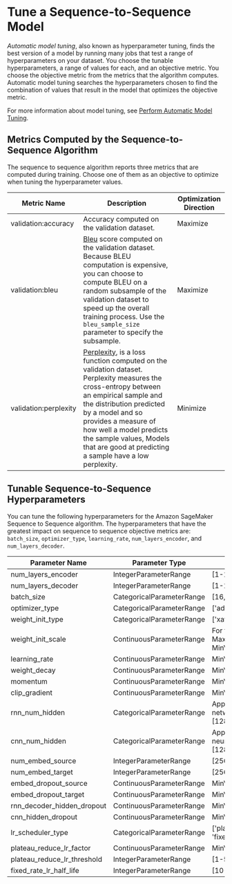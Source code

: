 # Tune a Sequence\-to\-Sequence Model<a name="seq-2-seq-tuning"></a>

*Automatic model tuning*, also known as hyperparameter tuning, finds the best version of a model by running many jobs that test a range of hyperparameters on your dataset\. You choose the tunable hyperparameters, a range of values for each, and an objective metric\. You choose the objective metric from the metrics that the algorithm computes\. Automatic model tuning searches the hyperparameters chosen to find the combination of values that result in the model that optimizes the objective metric\.

For more information about model tuning, see [Perform Automatic Model Tuning](automatic-model-tuning.md)\.

## Metrics Computed by the Sequence\-to\-Sequence Algorithm<a name="seq-2-seq-metrics"></a>

The sequence to sequence algorithm reports three metrics that are computed during training\. Choose one of them as an objective to optimize when tuning the hyperparameter values\.


| Metric Name | Description | Optimization Direction | 
| --- | --- | --- | 
| validation:accuracy |  Accuracy computed on the validation dataset\.  |  Maximize  | 
| validation:bleu |  [Bleu﻿](https://en.wikipedia.org/wiki/BLEU) score computed on the validation dataset\. Because BLEU computation is expensive, you can choose to compute BLEU on a random subsample of the validation dataset to speed up the overall training process\. Use the `bleu_sample_size` parameter to specify the subsample\.  |  Maximize  | 
| validation:perplexity |  [Perplexity](https://en.wikipedia.org/wiki/Perplexity), is a loss function computed on the validation dataset\. Perplexity measures the cross\-entropy between an empirical sample and the distribution predicted by a model and so provides a measure of how well a model predicts the sample values, Models that are good at predicting a sample have a low perplexity\.  |  Minimize  | 

## Tunable Sequence\-to\-Sequence Hyperparameters<a name="seq-2-seq-tunable-hyperparameters"></a>

You can tune the following hyperparameters for the Amazon SageMaker Sequence to Sequence algorithm\. The hyperparameters that have the greatest impact on sequence to sequence objective metrics are: `batch_size`, `optimizer_type`, `learning_rate`, `num_layers_encoder`, and `num_layers_decoder`\.


| Parameter Name | Parameter Type | Recommended Ranges | 
| --- | --- | --- | 
| num\_layers\_encoder |  IntegerParameterRange  |  \[1\-10\]  | 
| num\_layers\_decoder |  IntegerParameterRange  |  \[1\-10\]  | 
| batch\_size |  CategoricalParameterRange  |  \[16,32,64,128,256,512,1024,2048\]  | 
| optimizer\_type |  CategoricalParameterRange  |  \['adam', 'sgd', 'rmsprop'\]  | 
| weight\_init\_type |  CategoricalParameterRange  |  \['xavier', 'uniform'\]  | 
| weight\_init\_scale |  ContinuousParameterRange  |  For the xavier type: MinValue: 2\.0, MaxValue: 3\.0 For the uniform type: MinValue: \-1\.0, MaxValue: 1\.0  | 
| learning\_rate |  ContinuousParameterRange  |  MinValue: 0\.00005, MaxValue: 0\.2  | 
| weight\_decay |  ContinuousParameterRange  |  MinValue: 0\.0, MaxValue: 0\.1  | 
| momentum |  ContinuousParameterRange  |  MinValue: 0\.5, MaxValue: 0\.9  | 
| clip\_gradient |  ContinuousParameterRange  |  MinValue: 1\.0, MaxValue: 5\.0  | 
| rnn\_num\_hidden |  CategoricalParameterRange  |  Applicable only to recurrent neural networks \(RNNs\)\. \[128,256,512,1024,2048\]   | 
| cnn\_num\_hidden |  CategoricalParameterRange  |  Applicable only to convolutional neural networks \(CNNs\)\. \[128,256,512,1024,2048\]   | 
| num\_embed\_source |  IntegerParameterRange  |  \[256\-512\]  | 
| num\_embed\_target |  IntegerParameterRange  |  \[256\-512\]  | 
| embed\_dropout\_source |  ContinuousParameterRange  |  MinValue: 0\.0, MaxValue: 0\.5  | 
| embed\_dropout\_target |  ContinuousParameterRange  |  MinValue: 0\.0, MaxValue: 0\.5  | 
| rnn\_decoder\_hidden\_dropout |  ContinuousParameterRange  |  MinValue: 0\.0, MaxValue: 0\.5  | 
| cnn\_hidden\_dropout |  ContinuousParameterRange  |  MinValue: 0\.0, MaxValue: 0\.5  | 
| lr\_scheduler\_type |  CategoricalParameterRange  |  \['plateau\_reduce', 'fixed\_rate\_inv\_t', 'fixed\_rate\_inv\_sqrt\_t'\]  | 
| plateau\_reduce\_lr\_factor |  ContinuousParameterRange  |  MinValue: 0\.1, MaxValue: 0\.5  | 
| plateau\_reduce\_lr\_threshold |  IntegerParameterRange  |  \[1\-5\]  | 
| fixed\_rate\_lr\_half\_life |  IntegerParameterRange  |  \[10\-30\]  | 